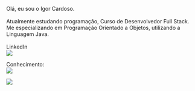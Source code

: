 Olá, eu sou o Igor Cardoso.
<br>
<br>
Atualmente estudando programação, Curso de Desenvolvedor Full Stack.
Me especializando em Programação Orientado a Objetos, utilizando a Linguagem Java.
<br>
  <br>
LinkedIn
  <br>
<img src= "https://img.shields.io/badge/LinkedIn-0077B5?style=for-the-badge&logo=linkedin&logoColor=white" />

Conhecimento:
  <br>
<img src="https://img.shields.io/badge/Adobe%20Photoshop-31A8FF?style=for-the-badge&logo=Adobe%20Photoshop&logoColor=black" />

<img src= "https://img.shields.io/badge/Eclipse-2C2255?style=for-the-badge&logo=eclipse&logoColor=white"/>
